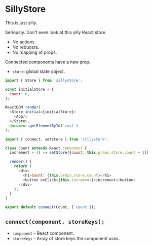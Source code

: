 # SillyStore

This is just silly.

Seriously. Don't even look at this silly React store.

- No actions.
- No reducers.
- No mapping of props.

Connected components have a new prop.
- `store`: global state object.

```js
import { Store } from 'sillystore';

const initialStore = {
  count: 0,
};

ReactDOM.render(
  <Store initial={initialStore}>
    <App/>
  </Store>,
  document.getElementById('root')
);
```

```js
import { connect, setStore } from 'sillystore';

class Count extends React.Component {
  increment = () => setStore({count: this.props.store.count + 1})

  render() {
    return (
      <div>
        <h1>Count: {this.props.store.count}</h1>
        <button onClick={this.increment}>increment</button>
      </div>
    );
  }
}

export default connect(Count, ['count']);
```

## `connect(component, storeKeys);`
- `component` - React component.
- `storeKeys` - Array of store keys the component uses.
